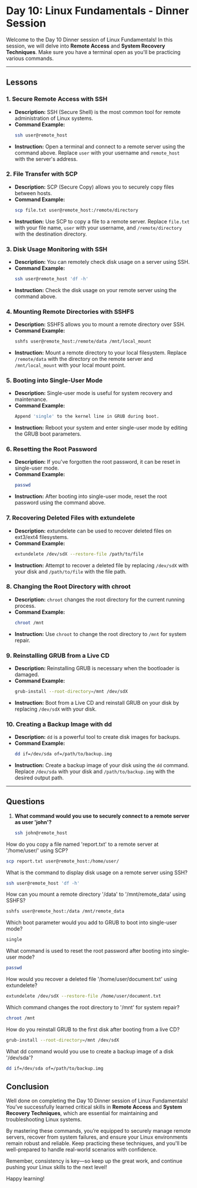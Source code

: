 # Day 10: Linux Fundamentals - Dinner Session

Welcome to the Day 10 Dinner session of Linux Fundamentals! In this session, we will delve into **Remote Access** and **System Recovery Techniques**. Make sure you have a terminal open as you'll be practicing various commands.

---

## Lessons

### 1. **Secure Remote Access with SSH**
   - **Description:** SSH (Secure Shell) is the most common tool for remote administration of Linux systems.
   - **Command Example:**
     ```bash
     ssh user@remote_host
     ```
   - **Instruction:** Open a terminal and connect to a remote server using the command above. Replace `user` with your username and `remote_host` with the server's address.

### 2. **File Transfer with SCP**
   - **Description:** SCP (Secure Copy) allows you to securely copy files between hosts.
   - **Command Example:**
     ```bash
     scp file.txt user@remote_host:/remote/directory
     ```
   - **Instruction:** Use SCP to copy a file to a remote server. Replace `file.txt` with your file name, `user` with your username, and `/remote/directory` with the destination directory.

### 3. **Disk Usage Monitoring with SSH**
   - **Description:** You can remotely check disk usage on a server using SSH.
   - **Command Example:**
     ```bash
     ssh user@remote_host 'df -h'
     ```
   - **Instruction:** Check the disk usage on your remote server using the command above.

### 4. **Mounting Remote Directories with SSHFS**
   - **Description:** SSHFS allows you to mount a remote directory over SSH.
   - **Command Example:**
     ```bash
     sshfs user@remote_host:/remote/data /mnt/local_mount
     ```
   - **Instruction:** Mount a remote directory to your local filesystem. Replace `/remote/data` with the directory on the remote server and `/mnt/local_mount` with your local mount point.

### 5. **Booting into Single-User Mode**
   - **Description:** Single-user mode is useful for system recovery and maintenance.
   - **Command Example:**
     ```bash
     Append 'single' to the kernel line in GRUB during boot.
     ```
   - **Instruction:** Reboot your system and enter single-user mode by editing the GRUB boot parameters.

### 6. **Resetting the Root Password**
   - **Description:** If you've forgotten the root password, it can be reset in single-user mode.
   - **Command Example:**
     ```bash
     passwd
     ```
   - **Instruction:** After booting into single-user mode, reset the root password using the command above.

### 7. **Recovering Deleted Files with extundelete**
   - **Description:** extundelete can be used to recover deleted files on ext3/ext4 filesystems.
   - **Command Example:**
     ```bash
     extundelete /dev/sdX --restore-file /path/to/file
     ```
   - **Instruction:** Attempt to recover a deleted file by replacing `/dev/sdX` with your disk and `/path/to/file` with the file path.

### 8. **Changing the Root Directory with chroot**
   - **Description:** `chroot` changes the root directory for the current running process.
   - **Command Example:**
     ```bash
     chroot /mnt
     ```
   - **Instruction:** Use `chroot` to change the root directory to `/mnt` for system repair.

### 9. **Reinstalling GRUB from a Live CD**
   - **Description:** Reinstalling GRUB is necessary when the bootloader is damaged.
   - **Command Example:**
     ```bash
     grub-install --root-directory=/mnt /dev/sdX
     ```
   - **Instruction:** Boot from a Live CD and reinstall GRUB on your disk by replacing `/dev/sdX` with your disk.

### 10. **Creating a Backup Image with dd**
   - **Description:** `dd` is a powerful tool to create disk images for backups.
   - **Command Example:**
     ```bash
     dd if=/dev/sda of=/path/to/backup.img
     ```
   - **Instruction:** Create a backup image of your disk using the `dd` command. Replace `/dev/sda` with your disk and `/path/to/backup.img` with the desired output path.

---

## Questions

1. **What command would you use to securely connect to a remote server as user 'john'?**
   ```bash
   ssh john@remote_host
How do you copy a file named 'report.txt' to a remote server at '/home/user/' using SCP?

```bash
scp report.txt user@remote_host:/home/user/
```
What is the command to display disk usage on a remote server using SSH?

```bash
ssh user@remote_host 'df -h'
```
How can you mount a remote directory '/data' to '/mnt/remote_data' using SSHFS?

```bash
sshfs user@remote_host:/data /mnt/remote_data
```
Which boot parameter would you add to GRUB to boot into single-user mode?

```bash
single
```
What command is used to reset the root password after booting into single-user mode?

```bash
passwd
```
How would you recover a deleted file '/home/user/document.txt' using extundelete?

```bash
extundelete /dev/sdX --restore-file /home/user/document.txt
```
Which command changes the root directory to '/mnt' for system repair?

```bash
chroot /mnt
```
How do you reinstall GRUB to the first disk after booting from a live CD?

```bash
grub-install --root-directory=/mnt /dev/sdX
```
What dd command would you use to create a backup image of a disk '/dev/sda'?
```bash
dd if=/dev/sda of=/path/to/backup.img
```

## Conclusion

Well done on completing the Day 10 Dinner session of Linux Fundamentals! You’ve successfully learned critical skills in **Remote Access** and **System Recovery Techniques**, which are essential for maintaining and troubleshooting Linux systems. 

By mastering these commands, you’re equipped to securely manage remote servers, recover from system failures, and ensure your Linux environments remain robust and reliable. Keep practicing these techniques, and you'll be well-prepared to handle real-world scenarios with confidence.

Remember, consistency is key—so keep up the great work, and continue pushing your Linux skills to the next level!

Happy learning!

